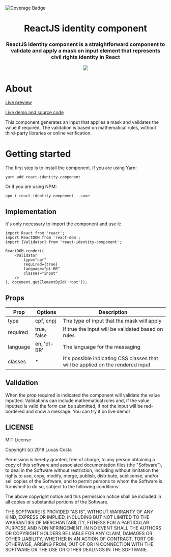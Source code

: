 ![Coverage Badge](https://img.shields.io/endpoint?url=https://gist.githubusercontent.com/brtkca/7e8518effa060c374ddaeba872f5a0d5/raw/react-identity-component__heads_master.json)


<h1 align="center">ReactJS identity component</h1>
<h3 align="center"><b>ReactJS identity component</b> is a straightforward component to validate and apply a mask on input element that represents civil rights identity in React</h3>

<p align="center">
	<a href="https://travis-ci.org/luccascosta/react-identity-component">
		<img src="https://api.travis-ci.org/luccascosta/react-identity-component.svg?branch=master" />
	</a>
</p>

# About

[Live preview](https://luccascosta.github.io/react-identity-component/)

[Live demo and source code](https://jsfiddle.net/lbclucascosta/h2tjprsp/)

This component generates an input that applies a mask and validates the value if required. The validation is based on mathematical rules, without third-party libraries or online verification.

# Getting started
The first step is to install the component. if you are using Yarn:

    yarn add react-identity-component

Or if you are using NPM:

    npm i react-identity-component --save

## Implementation

It's only necessary to import the component and use it:

    import React from 'react';
    import ReactDOM from 'react-dom';
    import {Validator} from 'react-identity-component';

    ReactDOM.render((
        <Validator
            type="cpf"
            required={true}
            language="pt-BR"
            classes="input"
        />
    ), document.getElementById('root'));

## Props

| Prop  | Options | Description
| ------------- | ------------- | -------------
| type  | cpf, cnpj  | The type of input that the mask will apply
| required  | true, false  | If true the input will be validated based on rules
| language  | en, 'pt-BR'  | The language for the messaging
| classes  | *  | It's possible indicating CSS classes that will be applied on the rendered input

## Validation

When the *prop* required is indicated the component will validate the value inputted. Validations can include mathematical rules and, if the value inputted is valid the form can be submitted, if not the input will be red-bordered and show a message. You can try it on live demo!

## LICENSE

MIT License

Copyright (c) 2018 Lucas Costa

Permission is hereby granted, free of charge, to any person obtaining a copy
of this software and associated documentation files (the "Software"), to deal
in the Software without restriction, including without limitation the rights
to use, copy, modify, merge, publish, distribute, sublicense, and/or sell
copies of the Software, and to permit persons to whom the Software is
furnished to do so, subject to the following conditions:

The above copyright notice and this permission notice shall be included in all
copies or substantial portions of the Software.

THE SOFTWARE IS PROVIDED "AS IS", WITHOUT WARRANTY OF ANY KIND, EXPRESS OR
IMPLIED, INCLUDING BUT NOT LIMITED TO THE WARRANTIES OF MERCHANTABILITY,
FITNESS FOR A PARTICULAR PURPOSE AND NONINFRINGEMENT. IN NO EVENT SHALL THE
AUTHORS OR COPYRIGHT HOLDERS BE LIABLE FOR ANY CLAIM, DAMAGES OR OTHER
LIABILITY, WHETHER IN AN ACTION OF CONTRACT, TORT OR OTHERWISE, ARISING FROM,
OUT OF OR IN CONNECTION WITH THE SOFTWARE OR THE USE OR OTHER DEALINGS IN THE
SOFTWARE.